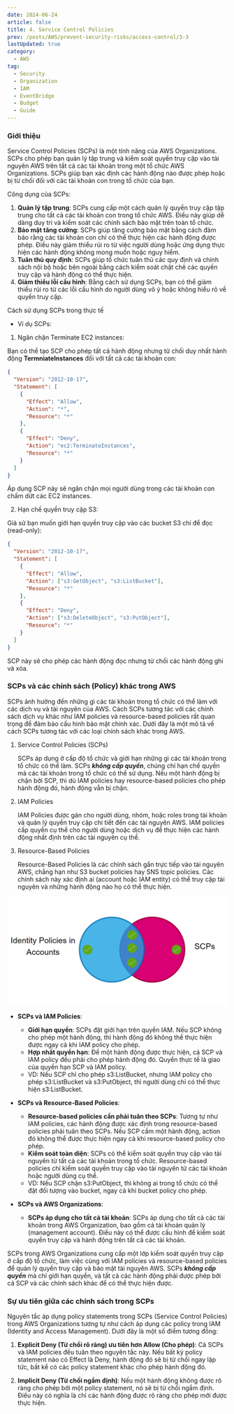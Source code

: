 ```yaml
---
date: 2024-06-24
article: false
title: 4. Service Control Policies
prev: /posts/AWS/prevent-security-risks/access-control/3-3
lastUpdated: true
category:
  - AWS
tag:
  - Security
  - Organization
  - IAM
  - EventBridge
  - Budget
  - Guide
---
```


### Giới thiệu

Service Control Policies (SCPs) là một tính năng của AWS Organizations. SCPs cho phép bạn quản lý tập trung và kiểm soát quyền truy cập vào tài nguyên AWS trên tất cả các tài khoản trong một tổ chức AWS Organizations. SCPs giúp bạn xác định các hành động nào được phép hoặc bị từ chối đối với các tài khoản con trong tổ chức của bạn.

Công dụng của SCPs:

1. **Quản lý tập trung**: SCPs cung cấp một cách quản lý quyền truy cập tập trung cho tất cả các tài khoản con trong tổ chức AWS. Điều này giúp dễ dàng duy trì và kiểm soát các chính sách bảo mật trên toàn tổ chức.
2. **Bảo mật tăng cường**: SCPs giúp tăng cường bảo mật bằng cách đảm bảo rằng các tài khoản con chỉ có thể thực hiện các hành động được phép. Điều này giảm thiểu rủi ro từ việc người dùng hoặc ứng dụng thực hiện các hành động không mong muốn hoặc nguy hiểm.
3. **Tuân thủ quy định**: SCPs giúp tổ chức tuân thủ các quy định và chính sách nội bộ hoặc bên ngoài bằng cách kiểm soát chặt chẽ các quyền truy cập và hành động có thể thực hiện.
4. **Giảm thiểu lỗi cấu hình**: Bằng cách sử dụng SCPs, bạn có thể giảm thiểu rủi ro từ các lỗi cấu hình do người dùng vô ý hoặc không hiểu rõ về quyền truy cập.

Cách sử dụng SCPs trong thực tế

- Ví dụ SCPs:

1. Ngăn chặn Terminate EC2 instances:

Bạn có thể tạo SCP cho phép tất cả hành động nhưng từ chối duy nhất hành động **TermniateInstances** đối với tất cả các tài khoản con:

```json
{
  "Version": "2012-10-17",
  "Statement": [
    {
      "Effect": "Allow",
      "Action": "*",
      "Resource": "*"
    },
    {
      "Effect": "Deny",
      "Action": "ec2:TerminateInstances",
      "Resource": "*"
    }
  ]
}
```

Áp dụng SCP này sẽ ngăn chặn mọi người dùng trong các tài khoản con chấm dứt các EC2 instances.

2. Hạn chế quyền truy cập S3:

Giả sử bạn muốn giới hạn quyền truy cập vào các bucket S3 chỉ để đọc (read-only):

```json
{
  "Version": "2012-10-17",
  "Statement": [
    {
      "Effect": "Allow",
      "Action": ["s3:GetObject", "s3:ListBucket"],
      "Resource": "*"
    },
    {
      "Effect": "Deny",
      "Action": ["s3:DeleteObject", "s3:PutObject"],
      "Resource": "*"
    }
  ]
}
```

SCP này sẽ cho phép các hành động đọc nhưng từ chối các hành động ghi và xóa.

### SCPs và các chính sách (Policy) khác trong AWS

SCPs ảnh hưởng đến những gì các tài khoản trong tổ chức có thể làm với các dịch vụ và tài nguyên của AWS. Cách SCPs tương tác với các chính sách dịch vụ khác như IAM policies và resource-based policies rất quan trọng để đảm bảo cấu hình bảo mật chính xác. Dưới đây là một mô tả về cách SCPs tương tác với các loại chính sách khác trong AWS.

1. Service Control Policies (SCPs)

   SCPs áp dụng ở cấp độ tổ chức và giới hạn những gì các tài khoản trong tổ chức có thể làm. SCPs _**không cấp quyền**_, chúng chỉ hạn chế quyền mà các tài khoản trong tổ chức có thể sử dụng. Nếu một hành động bị chặn bởi SCP, thì dù IAM policies hay resource-based policies cho phép hành động đó, hành động vẫn bị chặn.

2. IAM Policies

   IAM Policies được gán cho người dùng, nhóm, hoặc roles trong tài khoản và quản lý quyền truy cập chi tiết đến các tài nguyên AWS. IAM policies cấp quyền cụ thể cho người dùng hoặc dịch vụ để thực hiện các hành động nhất định trên các tài nguyên cụ thể.

3. Resource-Based Policies

   Resource-Based Policies là các chính sách gắn trực tiếp vào tài nguyên AWS, chẳng hạn như S3 bucket policies hay SNS topic policies. Các chính sách này xác định ai (account hoặc IAM entity) có thể truy cập tài nguyên và những hành động nào họ có thể thực hiện.

![](/storage/prevent-security-risks/iam-4_1.png)

- **SCPs và IAM Policies**:

  - **Giới hạn quyền**: SCPs đặt giới hạn trên quyền IAM. Nếu SCP không cho phép một hành động, thì hành động đó không thể thực hiện được ngay cả khi IAM policy cho phép.
  - **Hợp nhất quyền hạn**: Để một hành động được thực hiện, cả SCP và IAM policy đều phải cho phép hành động đó. Quyền thực tế là giao của quyền hạn SCP và IAM policy.
  - VD: Nếu SCP chỉ cho phép s3:ListBucket, nhưng IAM policy cho phép s3:ListBucket và s3:PutObject, thì người dùng chỉ có thể thực hiện s3:ListBucket.

- **SCPs và Resource-Based Policies**:

  - **Resource-based policies cần phải tuân theo SCPs**: Tương tự như IAM policies, các hành động được xác định trong resource-based policies phải tuân theo SCPs. Nếu SCP cấm một hành động, action đó không thể được thực hiện ngay cả khi resource-based policy cho phép.
  - **Kiểm soát toàn diện**: SCPs có thể kiểm soát quyền truy cập vào tài nguyên từ tất cả các tài khoản trong tổ chức. Resource-based policies chỉ kiểm soát quyền truy cập vào tài nguyên từ các tài khoản hoặc người dùng cụ thể.
  - VD: Nếu SCP chặn s3:PutObject, thì không ai trong tổ chức có thể đặt đối tượng vào bucket, ngay cả khi bucket policy cho phép.

- **SCPs và AWS Organizations**:
  - **SCPs áp dụng cho tất cả tài khoản**: SCPs áp dụng cho tất cả các tài khoản trong AWS Organization, bao gồm cả tài khoản quản lý (management account). Điều này có thể được cấu hình để kiểm soát quyền truy cập và hành động trên tất cả các tài khoản.

SCPs trong AWS Organizations cung cấp một lớp kiểm soát quyền truy cập ở cấp độ tổ chức, làm việc cùng với IAM policies và resource-based policies để quản lý quyền truy cập và bảo mật tài nguyên AWS. SCPs _**không cấp quyền**_ mà chỉ giới hạn quyền, và tất cả các hành động phải được phép bởi cả SCP và các chính sách khác để có thể thực hiện được.

### Sự ưu tiên giữa các chính sách trong SCPs

Nguyên tắc áp dụng policy statements trong SCPs (Service Control Policies) trong AWS Organizations tương tự như cách áp dụng các policy trong IAM (Identity and Access Management). Dưới đây là một số điểm tương đồng:

1. **Explicit Deny (Từ chối rõ ràng) ưu tiên hơn Allow (Cho phép)**: Cả SCPs và IAM policies đều tuân theo nguyên tắc này. Nếu bất kỳ policy statement nào có Effect là Deny, hành động đó sẽ bị từ chối ngay lập tức, bất kể có các policy statement khác cho phép hành động đó.

2. **Implicit Deny (Từ chối ngầm định)**: Nếu một hành động không được rõ ràng cho phép bởi một policy statement, nó sẽ bị từ chối ngầm định. Điều này có nghĩa là chỉ các hành động được rõ ràng cho phép mới được thực hiện.
